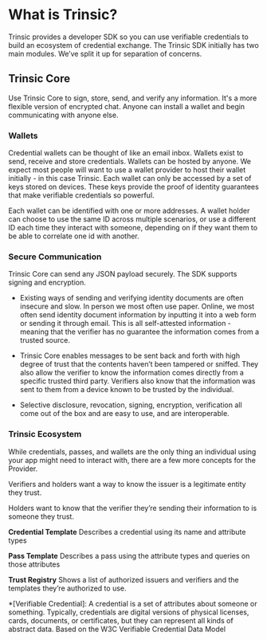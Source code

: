 # What is Trinsic?

Trinsic provides a developer SDK so you can use verifiable credentials to build an ecosystem of credential exchange. The Trinsic SDK initially has two main modules. We’ve split it up for separation of concerns.

## Trinsic Core
Use Trinsic Core to sign, store, send, and verify any information. It's a more flexible version of encrypted chat. Anyone can install a wallet and begin communicating with anyone else.

### Wallets
Credential wallets can be thought of like an email inbox. Wallets exist to send, receive and store credentials. Wallets can be hosted by anyone. We expect most people will want to use a wallet provider to host their wallet initially - in this case Trinsic. Each wallet can only be accessed by a set of keys stored on devices. These keys provide the proof of identity guarantees that make verifiable credentials so powerful.

Each wallet can be identified with one or more addresses. A wallet holder can choose to use the same ID across multiple scenarios, or use a different ID each time they interact with someone, depending on if they want them to be able to correlate one id with another.

### Secure Communication

Trinsic Core can send any JSON payload securely. The SDK supports signing and encryption.

- Existing ways of sending and verifying identity documents are often insecure and slow. In person we most often use paper. Online, we most often send identity document information by inputting it into a web form or sending it through email. This is all self-attested information - meaning that the verifier has no guarantee the information comes from a trusted source.

- Trinsic Core enables messages to be sent back and forth with high degree of trust that the contents haven’t been tampered or sniffed. They also allow the verifier to know the information comes directly from a specific trusted third party. Verifiers also know that the information was sent to them from a device known to be trusted by the individual.

- Selective disclosure, revocation, signing, encryption, verification all come out of the box and are easy to use, and are interoperable.
### Trinsic Ecosystem

While credentials, passes, and wallets are the only thing an individual using your app might need to interact with, there are a few more concepts for the Provider.

Verifiers and holders want a way to know the issuer is a legitimate entity they trust.

Holders want to know that the verifier they’re sending their information to is someone they trust.

**Credential Template** Describes a credential using its name and attribute types

**Pass Template** Describes a pass using the attribute types and queries on those attributes

**Trust Registry** Shows a list of authorized issuers and verifiers and the templates they’re authorized to use.

*[Verifiable Credential]: A credential is a set of attributes about someone or something. Typically, credentials are digital versions of physical licenses, cards, documents, or certificates, but they can represent all kinds of abstract data. Based on the W3C Verifiable Credential Data Model
